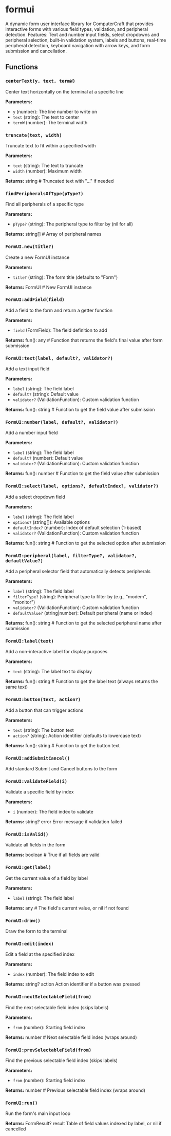 # formui

A dynamic form user interface library for ComputerCraft that provides interactive forms with various field types, validation, and peripheral detection. Features: Text and number input fields, select dropdowns and peripheral selection, built-in validation system, labels and buttons, real-time peripheral detection, keyboard navigation with arrow keys, and form submission and cancellation.

## Functions

### `centerText(y, text, termW)`

Center text horizontally on the terminal at a specific line

**Parameters:**

- `y` (number): The line number to write on
- `text` (string): The text to center
- `termW` (number): The terminal width

### `truncate(text, width)`

Truncate text to fit within a specified width

**Parameters:**

- `text` (string): The text to truncate
- `width` (number): Maximum width

**Returns:** string # Truncated text with "..." if needed

### `findPeripheralsOfType(pType?)`

Find all peripherals of a specific type

**Parameters:**

- `pType?` (string): The peripheral type to filter by (nil for all)

**Returns:** string[] # Array of peripheral names

### `FormUI.new(title?)`

Create a new FormUI instance

**Parameters:**

- `title?` (string): The form title (defaults to "Form")

**Returns:** FormUI # New FormUI instance

### `FormUI:addField(field)`

Add a field to the form and return a getter function

**Parameters:**

- `field` (FormField): The field definition to add

**Returns:** fun(): any # Function that returns the field's final value after form submission

### `FormUI:text(label, default?, validator?)`

Add a text input field

**Parameters:**

- `label` (string): The field label
- `default?` (string): Default value
- `validator?` (ValidationFunction): Custom validation function

**Returns:** fun(): string # Function to get the field value after submission

### `FormUI:number(label, default?, validator?)`

Add a number input field

**Parameters:**

- `label` (string): The field label
- `default?` (number): Default value
- `validator?` (ValidationFunction): Custom validation function

**Returns:** fun(): number # Function to get the field value after submission

### `FormUI:select(label, options?, defaultIndex?, validator?)`

Add a select dropdown field

**Parameters:**

- `label` (string): The field label
- `options?` (string[]): Available options
- `defaultIndex?` (number): Index of default selection (1-based)
- `validator?` (ValidationFunction): Custom validation function

**Returns:** fun(): string # Function to get the selected option after submission

### `FormUI:peripheral(label, filterType?, validator?, defaultValue?)`

Add a peripheral selector field that automatically detects peripherals

**Parameters:**

- `label` (string): The field label
- `filterType?` (string): Peripheral type to filter by (e.g., "modem", "monitor")
- `validator?` (ValidationFunction): Custom validation function
- `defaultValue?` (string|number): Default peripheral (name or index)

**Returns:** fun(): string # Function to get the selected peripheral name after submission

### `FormUI:label(text)`

Add a non-interactive label for display purposes

**Parameters:**

- `text` (string): The label text to display

**Returns:** fun(): string # Function to get the label text (always returns the same text)

### `FormUI:button(text, action?)`

Add a button that can trigger actions

**Parameters:**

- `text` (string): The button text
- `action?` (string): Action identifier (defaults to lowercase text)

**Returns:** fun(): string # Function to get the button text

### `FormUI:addSubmitCancel()`

Add standard Submit and Cancel buttons to the form

### `FormUI:validateField(i)`

Validate a specific field by index

**Parameters:**

- `i` (number): The field index to validate

**Returns:** string? error Error message if validation failed

### `FormUI:isValid()`

Validate all fields in the form

**Returns:** boolean # True if all fields are valid

### `FormUI:get(label)`

Get the current value of a field by label

**Parameters:**

- `label` (string): The field label

**Returns:** any # The field's current value, or nil if not found

### `FormUI:draw()`

Draw the form to the terminal

### `FormUI:edit(index)`

Edit a field at the specified index

**Parameters:**

- `index` (number): The field index to edit

**Returns:** string? action Action identifier if a button was pressed

### `FormUI:nextSelectableField(from)`

Find the next selectable field index (skips labels)

**Parameters:**

- `from` (number): Starting field index

**Returns:** number # Next selectable field index (wraps around)

### `FormUI:prevSelectableField(from)`

Find the previous selectable field index (skips labels)

**Parameters:**

- `from` (number): Starting field index

**Returns:** number # Previous selectable field index (wraps around)

### `FormUI:run()`

Run the form's main input loop

**Returns:** FormResult? result Table of field values indexed by label, or nil if cancelled

